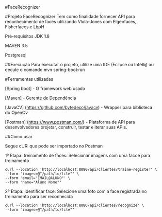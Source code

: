 #FaceRecognizer

#Projeto FaceRecognizer Tem como finalidade fornecer API para reconhecimento de faces utilizando VIola-Jones com EIgenfaces, Fisherfaces e LbpH

Pré-requisitos
JDK 1.8

MAVEN 3.5

Postgresql

##Execução Para executar o projeto, utilize uma IDE (Eclipse ou Intellij) ou eecute o comando mvn spring-boot:run

#Ferramentas utilizadas

[Spring boot] - O framework web usado

[Maven] - Gerente de Dependência

[JavaCV] (https://github.com/bytedeco/javacv) - Wrapper para biblioteca do OpenCv

[Postman] (https://www.postman.com/) - Plataforma de API para desenvolvedores projetar, construir, testar e iterar suas APIs.

##Como usar

Segue cURl que pode ser importado no Postman

1ª Etapa: treinamento de faces:
Selecionar imagens com uma facce para treinamento

```cURL
curl --location 'http://localhost:8080/api/clientes/traine-register' \
--form 'images=@"/path/to/file"' \
--form 'email="EMAIL@ALUNO"' \
--form 'name="Aluno Nome"'
```

2ª Etapa: identificar face:
Selecione uma foto com a face registrada no treinamento para ser reconhecida
```cURL
curl --location 'http://localhost:8080/api/clientes/recognize' \
--form 'images=@"/path/to/file"'
```
